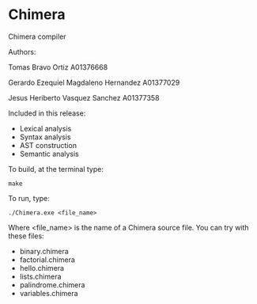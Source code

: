 # Chimera
Chimera compiler

Authors:

Tomas Bravo Ortiz A01376668

Gerardo Ezequiel Magdaleno Hernandez A01377029

Jesus Heriberto Vasquez Sanchez A01377358


Included in this release:

   * Lexical analysis
   * Syntax analysis
   * AST construction
   * Semantic analysis
    
To build, at the terminal type:

    make
   
To run, type:

    ./Chimera.exe <file_name>
    
Where <file_name> is the name of a Chimera source file. You can try with
these files:

   * binary.chimera
   * factorial.chimera
   * hello.chimera
   * lists.chimera
   * palindrome.chimera
   * variables.chimera

